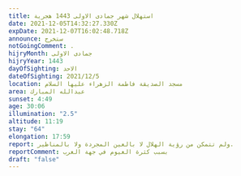 ```yaml
---
title: استهلال شهر جمادى الاولى 1443 هجرية
date: 2021-12-05T14:32:27.330Z
expDate: 2021-12-07T16:02:48.718Z
announce: ستخرج
notGoingComment: .
hijryMonth: جمادى الاولى
hijryYear: 1443
dayOfSighting: الاحد
dateOfSighting: 2021/12/5
location: مسجد الصديقة فاطمة الزهراء عليها السلام
area: عبدالله المبارك
sunset: 4:49
age: 30:06
illumination: "2.5"
altitude: 11:19
stay: "64"
elongation: 17:59
report: ولم تتمكن من رؤية الهلال لا بالعين المجردة ولا بالمناظير.
reportComment: بسبب كثرة الغيوم في جهة الغرب
draft: "false"
---
```


